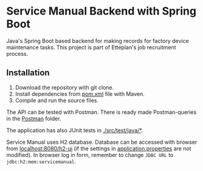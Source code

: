 # Service Manual Backend with Spring Boot  

Java's Spring Boot based backend for making records for factory device maintenance tasks. This project is part of Etteplan's job recruitment process.  

## Installation  

1. Download the repository with git clone.  
2. Install dependencies from [pom.xml](./pom.xml) file with Maven.  
3. Compile and run the source files.  

The API can be tested with Postman. There is ready made Postman-queries in the [Postman](./Postman) folder.  

The application has also JUnit tests in [./src/test/java/*](./src/test/java/).  

Service Manual uses H2 database. Database can be accessed with browser from [localhost:8080/h2-ui](http://localhost:8080/h2-ui) (if the settings in [application.properties](./src/main/resources/application.properties) are not modified). In browser log in form, remember to change `JDBC URL` to `jdbc:h2:mem:servicemanual`.  